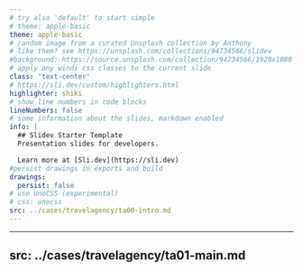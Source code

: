 ```yaml
---
# try also 'default' to start simple
# theme: apple-basic
theme: apple-basic
# random image from a curated Unsplash collection by Anthony
# like them? see https://unsplash.com/collections/94734566/slidev
#background: https://source.unsplash.com/collection/94734566/1920x1080
# apply any windi css classes to the current slide
class: 'text-center'
# https://sli.dev/custom/highlighters.html
highlighter: shiki
# show line numbers in code blocks
lineNumbers: false
# some information about the slides, markdown enabled
info: |
  ## Slidev Starter Template
  Presentation slides for developers.

  Learn more at [Sli.dev](https://sli.dev)
#persist drawings in exports and build
drawings:
  persist: false
# use UnoCSS (experimental)
# css: unocss
src: ../cases/travelagency/ta00-intro.md
---
```


---
src: ../cases/travelagency/ta01-main.md
---
